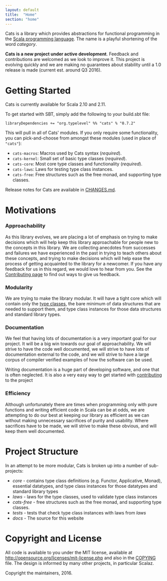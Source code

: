 ```yaml
---
layout: default
title:  "Home"
section: "home"
---
```

Cats is a library which provides abstractions for functional
programming in the [Scala programming language](https://scala-lang.org).
The name is a playful shortening of the word *category*.

<div class="msg warn"> <p><strong> Cats is a new project under active
  development</strong>. Feedback and contributions are welcomed as we look
  to improve it. This project is evolving quickly and we are making no
  guarantees about stability until a 1.0 release is made (current est.
  around Q3 2016).</p> </div>


# <a name="getting-started" href="#getting-started"></a>Getting Started

Cats is currently available for Scala 2.10 and 2.11.

To get started with SBT, simply add the following to your build.sbt file:

    libraryDependencies += "org.typelevel" %% "cats" % "0.7.2"

This will pull in all of Cats' modules. If you only require some
functionality, you can pick-and-choose from amongst these modules
(used in place of `"cats"`):

 * `cats-macros`: Macros used by Cats syntax (*required*).
 * `cats-kernel`: Small set of basic type classes (*required*).
 * `cats-core`: Most core type classes and functionality (*required*).
 * `cats-laws`: Laws for testing type class instances.
 * `cats-free`: Free structures such as the free monad, and supporting type classes.

Release notes for Cats are available in [CHANGES.md](https://github.com/typelevel/cats/blob/master/CHANGES.md).

# <a name="motivations" href="#motivations"></a>Motivations

### Approachability

As this library evolves, we are placing a lot of emphasis on trying to
make decisions which will help keep this library approachable for
people new to the concepts in this library. We are collecting
anecdotes from successes and failures we have experienced in the past
in trying to teach others about these concepts, and trying to make
decisions which will help ease the process of getting acquainted to
the library for a newcomer. If you have any feedback for us in this
regard, we would love to hear from you. See the [Contributing
page](contributing.html) to find out ways to give us feedback.

### Modularity

We are trying to make the library modular. It will have a tight
core which will contain only the [type classes](typeclasses.html),
the bare minimum of data structures that are needed to support
them, and type class instances for those data structures and standard
library types.

### Documentation

We feel that having lots of documentation is a very important goal for
our project. It will be a big win towards our goal of
approachability. We will strive to have the code well documented, we
will strive to have lots of documentation external to the code, and we
will strive to have a large corpus of compiler verified examples of
how the software can be used.

Writing documentation is a huge part of developing software, and one
that is often neglected. It is also a very easy way to get started
with [contributing](contributing.html) to the project

### Efficiency

Although unfortunately there are times when programming only with
pure functions and writing efficient code in Scala can be at odds, we
are attempting to do our best at keeping our library as efficient as
we can without making unnecessary sacrifices of purity and
usability. Where sacrifices have to be made, we will strive to make
these obvious, and will keep them well documented.

# <a name="project-structure" href="#project-structure"></a>Project Structure

In an attempt to be more modular, Cats is broken up into a number of sub-projects:

* *core* - contains type class definitions (e.g. Functor, Applicative, Monad), essential datatypes, and
  type class instances for those datatypes and standard library types
* *laws* - laws for the type classes, used to validate type class instances
* *cats-free* - free structures such as the free monad, and supporting type classes.
* *tests* - tests that check type class instances with laws from *laws*
* *docs* - The source for this website

# <a name="copyright" href="#copyright"></a>Copyright and License

All code is available to you under the MIT license, available at
http://opensource.org/licenses/mit-license.php and also in the
[COPYING](https://raw.githubusercontent.com/typelevel/cats/master/COPYING) file. The design is informed by many other
projects, in particular Scalaz.

Copyright the maintainers, 2016.
